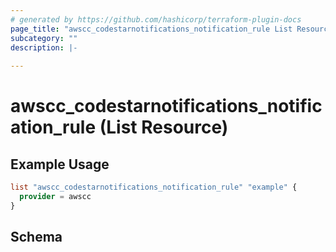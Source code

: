 ```yaml
---
# generated by https://github.com/hashicorp/terraform-plugin-docs
page_title: "awscc_codestarnotifications_notification_rule List Resource - terraform-provider-awscc"
subcategory: ""
description: |-
  
---
```


# awscc_codestarnotifications_notification_rule (List Resource)



## Example Usage

```terraform
list "awscc_codestarnotifications_notification_rule" "example" {
  provider = awscc
}
```

<!-- schema generated by tfplugindocs -->
## Schema
